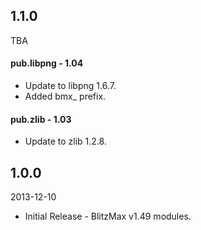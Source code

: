 ## 1.1.0
TBA

#### pub.libpng - 1.04
* Update to libpng 1.6.7.
* Added bmx_ prefix.

#### pub.zlib - 1.03
* Update to zlib 1.2.8.

## 1.0.0
2013-12-10

* Initial Release - BlitzMax v1.49 modules.
